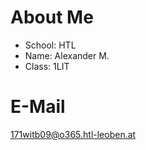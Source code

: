 About Me
===============
* School: HTL
* Name: Alexander M.
* Class: 1LIT

# E-Mail
171witb09@o365.htl-leoben.at
